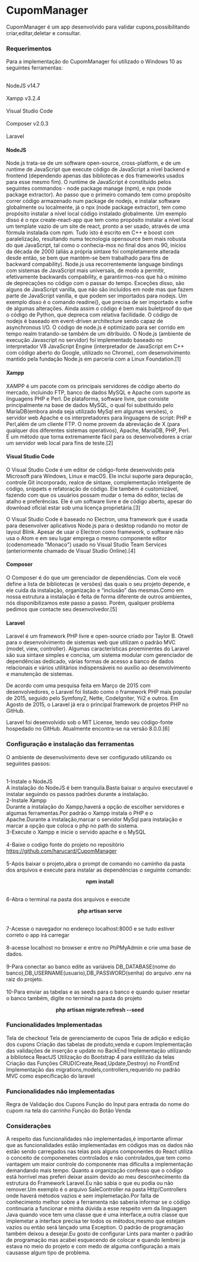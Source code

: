 <h1> CupomManager</h1>

<p>CupomManager é um app desenvolvido para validar cupons,possibilitando criar,editar,deletar e consultar.</p>

### Requerimentos</h2>

Para a implementação  do CupomManager foi utilizado o Windows 10  as seguintes ferramentas:

<br>NodeJS v14.7</br>
<br>Xampp v3.2.4</br>
<br>Visual Studio Code</br>
<br>Composer v2.0.3</br>
<br>Laravel</br>

  #### NodeJS
  
  Node.js trata-se de um software open-source, cross-platform, e de um runtime de JavaScript que execute código de JavaScript a nível backend e frontend (dependendo apenas das bibliotecas e dos frameworks usados para esse mesmo fim). O runtime de JavaScript é constituído pelos seguintes commandos - node package manage (npm), e npx (node package extractor). Ao passo que o primeiro comando tem como propósito correr código armazenado num package de nodejs, e instalar software globalmente ou localmente, já o npx (node package extractor), tem como propósito instalar a nível local código instalado globalmente. Um exemplo disso é o npx create-react-app que tem como propósito instalar a nível local um template vazio de um site de react, pronto a ser usado, através de uma fórmula instalada com npm. Tudo isto é escrito em C++ e boost com paralelização, resultando numa tecnologia opensource bem mais robusta do que JavaScript, tal como o conhecia-mos no final dos anos 90, inícios da década de 2000 (aliás a própria sintaxe foi completamente alterada desde então, se bem que mantém-se bem trabalhado para fins de backward compability). Node.js usa recorrentemente language bindings com sistemas de JavaScript mais universais, de modo a permitir, efetivamente backwards compability, e garantirmos-nos que há o mínimo de deprecações no código com o passar do tempo. Exceções disso, são alguns de JavaScript vanilla, que não são incluídos em node mas que fazem parte de JavaScript vanilla, e que podem ser importados para nodejs. Um exemplo disso é o comando readine(), que precisa de ser importado e sofre de algumas alterações. Ainda assim o código é bem mais buletproof do que o código de Python, que depreca com relativa facilidade. O código de nodejs é baseado em event-driven architecture sendo capaz de asynchronous I/O. O código de node.js é optimizado para ser corrido em tempo realm tratando-se também de um ditribuído. O Node.js (ambiente de execução Javascript no servidor) foi implementado baseado no interpretador V8 JavaScript Engine (interpretador de JavaScript em C++ com código aberto do Google, utilizado no Chrome), com desenvolvimento mantido pela fundação Node.js em parceria com a Linux Foundation.[1]
  
   #### Xampp
   
   XAMPP é um pacote com os principais servidores de código aberto do mercado, incluindo FTP, banco de dados MySQL e Apache com suporte as linguagens PHP e Perl. De plataforma, software livre, que consiste principalmente na base de dados MySQL, o qual foi substituído pelo MariaDB(embora ainda seja utilizado MySql em algumas versões), o servidor web Apache e os interpretadores para linguagens de script: PHP e Perl,além de um cliente FTP. O nome provem da abreviação de X (para qualquer dos diferentes sistemas operativos), Apache, MariaDB, PHP, Perl. É um método que torna extremamente fácil para os desenvolvedores a criar um servidor web local para fins de teste.[2]
   
   #### Visual Studio Code
   
   O Visual Studio Code é um editor de código-fonte desenvolvido pela Microsoft para Windows, Linux e macOS. Ele inclui suporte para depuração, controle Git incorporado, realce de sintaxe, complementação inteligente de código, snippets e refatoração de código. Ele também é customizável, fazendo com que os usuários possam mudar o tema do editor, teclas de atalho e preferências. Ele é um software livre e de código aberto, apesar do download oficial estar sob uma licença proprietária.[3]

O Visual Studio Code é baseado no Electron, uma framework que é usada para desenvolver aplicativos Node.js para o desktop rodando no motor de layout Blink. Apesar de usar o Electron como framework, o software não usa o Atom e em seu lugar emprega o mesmo componente editor (codenomeado "Monaco") usado no Visual Studio Team Services (anteriormente chamado de Visual Studio Online).[4]

#### Composer

O Composer é do que um gerenciador de dependências. Com ele você define a lista de bibliotecas (e versões) das quais o seu projeto depende, e ele cuida da instalação, organização e “inclusão” das mesmas.Como em nossa estrutura a instalação é feita de forma diferente de outros ambientes, nós disponibilizamos este passo a passo. Porém, qualquer problema pedimos que contacte seu desenvolvedor.[5]

#### Laravel

Laravel é um framework PHP livre e open-source criado por Taylor B. Otwell para o desenvolvimento de sistemas web que utilizam o padrão MVC (model, view, controller). Algumas características proeminentes do Laravel são sua sintaxe simples e concisa, um sistema modular com gerenciador de dependências dedicado, várias formas de acesso a banco de dados relacionais e vários utilitários indispensáveis no auxílio ao desenvolvimento e manutenção de sistemas.  

De acordo com uma pesquisa feita em Março de 2015 com desenvolvedores, o Laravel foi listado como o framework PHP mais popular de 2015, seguido pelo Symfony2, Nette, CodeIgniter, Yii2 e outros. Em Agosto de 2015, o Laravel já era o principal framework de projetos PHP no GitHub.

Laravel foi desenvolvido sob o MIT License, tendo seu código-fonte hospedado no GitHub. Atualmente encontra-se na versão 8.0.0.[6]

### Configuração e instalação das ferramentas
 
 O ambiente de desenvolvimento deve ser configurado utilizando os seguintes passos:
 
 <br>1-Instale o NodeJS</br>
   A instalação do NodeJS é bem tranquila.Basta baixar o arquivo executavel e instalar seguindo os passos padrões durante a instalação.
 <br>2-Instale Xampp</br>
   Durante a instalação do Xampp,haverá a opção de escolher servidores e algumas ferramentas.Por padrão o Xampp instala o PHP e o Apache.Durante a instalação,marcar o servidor      MySql para instalação e marcar a opção que coloca o php no path do sistema.
 <br>3-Execute o Xampp e inicie o servido apache e o MySQL </br>
<br> 4-Baixe o codigo fonte do projeto no repositório https://github.com/harucard/CupomManager</br>
 <br>5-Após baixar o projeto,abra o prompt de comando no caminho da pasta dos arquivos e execute para instalar as dependências  o seguinte comando: </br>
        <p align="center"><b>npm install</b></p>
 <br>6-Abra o terminal na pasta dos arquivos e execute</br>
       <p align="center"><b>php artisan serve</b></p>
 <br>7-Acesse o navegador no endereço localhost:8000 e se tudo estiver correto o app irá carregar</br>
 <br>8-acesse localhost no browser e entre no PhPMyAdmin e crie uma base de dados.</br>
 <br>9-Para conectar ao banco edite as variáveis DB_DATABASE(nome do banco),DB_USERNAME(usuario),DB_PASSWORD(senha)  do arquivo .env na raiz do projeto.</br> 
 <br>10-Para enviar as tabelas e as seeds para o banco e quando quiser resetar o banco também, digite no terminal na pasta do projeto</br>
            <p align="center"><b>php artisan migrate:refresh --seed</b></p>
 
 ### Funcionalidades Implementadas
 
 Tela de checkout
 Tela de gerenciamento de cupos
 Tela de adição e edição dos cupons
 Criação das tabelas de produto,venda e cupom
 Implementação das validações de inserção e update no BackEnd 
 Implementação utilizando a biblioteca ReactJS
 Utilização do Bootstrap 4 para estilizão da telas
 Criação das Funções CRUD(Create,Read,Update,Destroy) no FrontEnd
 Implementação das migrations,models,controllers,requerido no padrão MVC como especificação do laravel
 
 ### Funcionalidades não implementadas
  
  Regra de Validação dos Cupons
  Função do Input para entrada do nome do cupom na tela do carrinho
  Função do Botão Venda
  
  
 ### Considerações
 
 A respeito das funcionalidades não implementadas,é importante afirmar que as funcionalidades estão implementadas em códigos mas os dados não estão sendo carregados nas telas
 pois alguns componentes do React utiliza o conceito de componenetes controlados e não controlados,que tem como vantagem um  maior controle do componente mas dificulta a implementação demandando mais tempo.
 Quanto a organização confesso que o código está horrivel mas preferi deixar assim devido ao meu desconhecimento da estrutura do Framework Laravel.Eu não sabia o que eu podia ou não remover.Um exemplo é o arquivo SaleController na pasta Http/Controllers onde haverá  métodos vazios e sem implemetação.Por falta de conhecimento melhor sobre a ferramenta não saberia informar se o código continuaria a funcionar e minha dúvida a esse respeito vem da linguagem Java quando voce tem uma classe que é uma interface,a outra classe que implemetar a interface precisa ter todos os métodos,mesmo que estejam vazios ou então será lançado uma Exception.
 O padrão de programação também deixou a desejar.Eu gosto de configurar Lints para manter o padrão de programação mas acabei esquecendo de colocar e quando lembrei ja estava no meio do projeto e com medo de alguma configuração a mais causasse algum tipo de problema.

 
 
 
 
 
 
 
 
 
   
 


 
   
   
